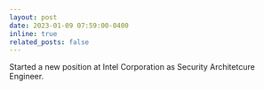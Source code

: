 ```yaml
---
layout: post
date: 2023-01-09 07:59:00-0400
inline: true
related_posts: false
---
```


Started a new position at Intel Corporation as Security Architetcure Engineer.

